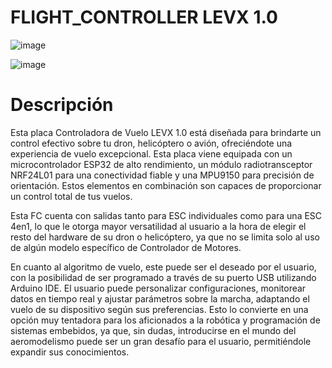 # FLIGHT_CONTROLLER LEVX 1.0
![image](https://github.com/BoverGroup/Flight_Controller_LevX_1.0/assets/144978109/94b64c32-c19a-4bde-b84f-e80ea96e01a9)

![image](https://github.com/BoverGroup/Flight_Controller_LevX_1.0/assets/144978109/5eba104a-a45f-45a9-86fd-9712eea83808)

# Descripción

Esta placa Controladora de Vuelo LEVX 1.0 está diseñada para brindarte un control efectivo sobre tu dron, helicóptero o avión, ofreciéndote una experiencia de vuelo excepcional. Esta placa viene equipada con un microcontrolador ESP32 de alto rendimiento, un módulo radiotransceptor NRF24L01 para una conectividad fiable y una MPU9150 para precisión de orientación. Estos elementos en combinación son capaces de proporcionar un control total de tus vuelos.

Esta FC cuenta con salidas tanto para ESC individuales como para una ESC 4en1, lo que le otorga mayor versatilidad al usuario a la hora de elegir el resto del hardware de su dron o helicóptero, ya que no se limita solo al uso de algún modelo específico de Controlador de Motores.

En cuanto al algoritmo de vuelo, este puede ser el deseado por el usuario, con la posibilidad de ser programado a través de su puerto USB utilizando Arduino IDE. El usuario puede personalizar configuraciones, monitorear datos en tiempo real y ajustar parámetros sobre la marcha, adaptando el vuelo de su dispositivo según sus preferencias. Esto lo convierte en una opción muy tentadora para los aficionados a la robótica y programación de sistemas embebidos, ya que, sin dudas, introducirse en el mundo del aeromodelismo puede ser un gran desafío para el usuario, permitiéndole expandir sus conocimientos.
